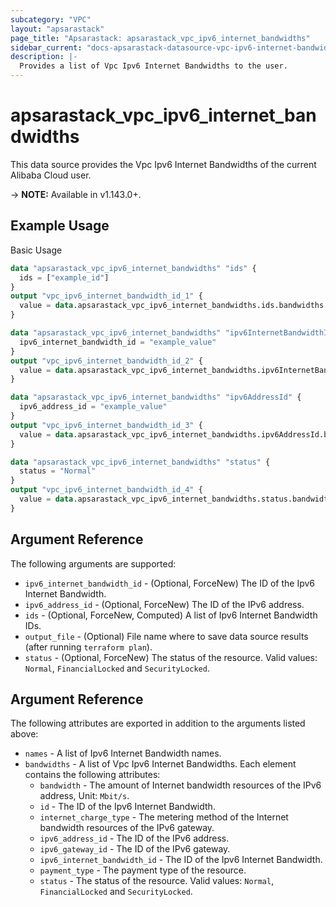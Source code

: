 ```yaml
---
subcategory: "VPC"
layout: "apsarastack"
page_title: "Apsarastack: apsarastack_vpc_ipv6_internet_bandwidths"
sidebar_current: "docs-apsarastack-datasource-vpc-ipv6-internet-bandwidths"
description: |-
  Provides a list of Vpc Ipv6 Internet Bandwidths to the user.
---
```


# apsarastack\_vpc\_ipv6\_internet\_bandwidths

This data source provides the Vpc Ipv6 Internet Bandwidths of the current Alibaba Cloud user.

-> **NOTE:** Available in v1.143.0+.

## Example Usage

Basic Usage

```terraform
data "apsarastack_vpc_ipv6_internet_bandwidths" "ids" {
  ids = ["example_id"]
}
output "vpc_ipv6_internet_bandwidth_id_1" {
  value = data.apsarastack_vpc_ipv6_internet_bandwidths.ids.bandwidths.0.id
}

data "apsarastack_vpc_ipv6_internet_bandwidths" "ipv6InternetBandwidthId" {
  ipv6_internet_bandwidth_id = "example_value"
}
output "vpc_ipv6_internet_bandwidth_id_2" {
  value = data.apsarastack_vpc_ipv6_internet_bandwidths.ipv6InternetBandwidthId.bandwidths.0.id
}

data "apsarastack_vpc_ipv6_internet_bandwidths" "ipv6AddressId" {
  ipv6_address_id = "example_value"
}
output "vpc_ipv6_internet_bandwidth_id_3" {
  value = data.apsarastack_vpc_ipv6_internet_bandwidths.ipv6AddressId.bandwidths.0.id
}

data "apsarastack_vpc_ipv6_internet_bandwidths" "status" {
  status = "Normal"
}
output "vpc_ipv6_internet_bandwidth_id_4" {
  value = data.apsarastack_vpc_ipv6_internet_bandwidths.status.bandwidths.0.id
}
```

## Argument Reference

The following arguments are supported:

* `ipv6_internet_bandwidth_id` - (Optional, ForceNew) The ID of the Ipv6 Internet Bandwidth.
* `ipv6_address_id` - (Optional, ForceNew) The ID of the IPv6 address.
* `ids` - (Optional, ForceNew, Computed)  A list of Ipv6 Internet Bandwidth IDs.
* `output_file` - (Optional) File name where to save data source results (after running `terraform plan`).
* `status` - (Optional, ForceNew) The status of the resource. Valid values: `Normal`, `FinancialLocked` and `SecurityLocked`.

## Argument Reference

The following attributes are exported in addition to the arguments listed above:

* `names` - A list of Ipv6 Internet Bandwidth names.
* `bandwidths` - A list of Vpc Ipv6 Internet Bandwidths. Each element contains the following attributes:
	* `bandwidth` - The amount of Internet bandwidth resources of the IPv6 address, Unit: `Mbit/s`.
	* `id` - The ID of the Ipv6 Internet Bandwidth.
	* `internet_charge_type` - The metering method of the Internet bandwidth resources of the IPv6 gateway.
	* `ipv6_address_id` - The ID of the IPv6 address.
	* `ipv6_gateway_id` - The ID of the IPv6 gateway.
	* `ipv6_internet_bandwidth_id` - The ID of the Ipv6 Internet Bandwidth.
	* `payment_type` - The payment type of the resource.
	* `status` -  The status of the resource. Valid values: `Normal`, `FinancialLocked` and `SecurityLocked`.